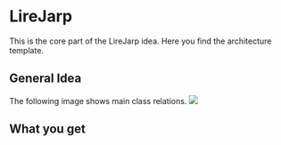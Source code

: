 # LireJarp
This is the core part of the LireJarp idea. Here you find the architecture template.

## General Idea
The following image shows main class relations.
![](https://github.com/witchpou/lirejarp/tree/master/docs/images/genericDomainPattern.png?raw=true)

## What you get 
